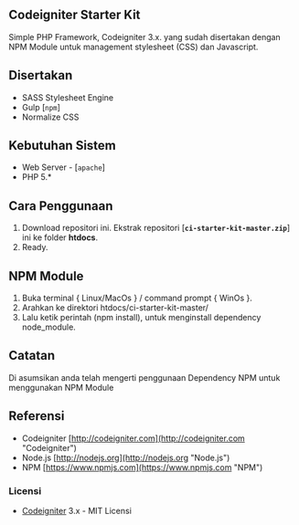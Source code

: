 ## Codeigniter Starter Kit

Simple PHP Framework, Codeigniter 3.x. yang sudah disertakan dengan NPM Module untuk management stylesheet (CSS) dan Javascript.

## Disertakan

- SASS Stylesheet Engine
- Gulp [`npm`]
- Normalize CSS

## Kebutuhan Sistem

- Web Server - [`apache`]
- PHP 5.*

## Cara Penggunaan

1. Download repositori ini. Ekstrak repositori [**`ci-starter-kit-master.zip`**] ini ke folder **htdocs**.
2. Ready.

## NPM Module
1. Buka terminal { Linux/MacOs } / command prompt { WinOs }.
2. Arahkan ke direktori htdocs/ci-starter-kit-master/
3. Lalu ketik perintah (npm install), untuk menginstall dependency node_module.

## Catatan

Di asumsikan anda telah mengerti penggunaan Dependency NPM untuk menggunakan NPM Module

## Referensi
- Codeigniter [http://codeigniter.com](http://codeigniter.com "Codeigniter")
- Node.js [http://nodejs.org](http://nodejs.org "Node.js")
- NPM [https://www.npmjs.com](https://www.npmjs.com "NPM")

### Licensi

- [Codeigniter](https://www.codeigniter.com "codeigniter") 3.x - MIT Licensi